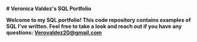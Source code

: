 **# Veronica Valdez's SQL Portfolio**

**Welcome to my SQL portfolio! This code repository contains examples of SQL I've written. Feel free to take a look and reach out if you have any questions: Verovaldez20@gmail.com**
